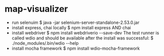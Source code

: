 # map-visualizer
- run selenuim
	$ java -jar selenium-server-standalone-2.53.0.jar 
- install express, chai locally
	$ npm install express AND chai
- install webdriver
	$ npm install webdriverio --save-dev
   The test runner is called wdio and should be available after the install was successful:
	$ ./node_modules/.bin/wdio --help
- install mocha framework
	$ npm install wdio-mocha-framework